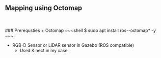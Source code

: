 ## Mapping using Octomap
<br>
<br>
### Prerequsties 
+ Octomap
~~~shell
  $ sudo apt install ros-<distro>-octomap* -y
~~~

<br>

+ RGB-D Sensor or LiDAR sensor in Gazebo (ROS compatible)
  + Used Kinect in my case
